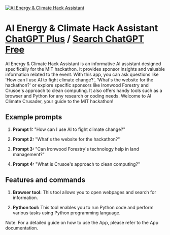 
[![AI Energy & Climate Hack Assistant](https://files.oaiusercontent.com/file-eEWsyCMtBqimHnC1gsE1zyAg?se=2123-10-17T19%3A50%3A33Z&sp=r&sv=2021-08-06&sr=b&rscc=max-age%3D31536000%2C%20immutable&rscd=attachment%3B%20filename%3DScreen%2520Shot%25202023-11-10%2520at%25202.43.11%2520PM.png&sig=ecWbZIE5oM/KilJmkniMmub5WPu69UjEz2ZyiNIGPE8%3D)](https://chat.openai.com/g/g-6sILa5paI-ai-energy-climate-hack-assistant)

# AI Energy & Climate Hack Assistant [ChatGPT Plus](https://chat.openai.com/g/g-6sILa5paI-ai-energy-climate-hack-assistant) / [Search ChatGPT Free](https://gptcall.net/index.html#/?search=AI%20Energy%20%26%20Climate%20Hack%20Assistant)

AI Energy & Climate Hack Assistant is an informative AI assistant designed specifically for the MIT hackathon. It provides sponsor insights and valuable information related to the event. With this app, you can ask questions like 'How can I use AI to fight climate change?', 'What's the website for the hackathon?' or explore specific sponsors like Ironwood Forestry and Crusoe's approach to clean computing. It also offers handy tools such as a browser and Python for any research or coding needs. Welcome to AI Climate Crusader, your guide to the MIT hackathon!

## Example prompts

1. **Prompt 1:** "How can I use AI to fight climate change?"

2. **Prompt 2:** "What's the website for the hackathon?"

3. **Prompt 3:** "Can Ironwood Forestry's technology help in land management?"

4. **Prompt 4:** "What is Crusoe's approach to clean computing?"

## Features and commands

1. **Browser tool:** This tool allows you to open webpages and search for information.

2. **Python tool:** This tool enables you to run Python code and perform various tasks using Python programming language.

Note: For a detailed guide on how to use the App, please refer to the App documentation.


